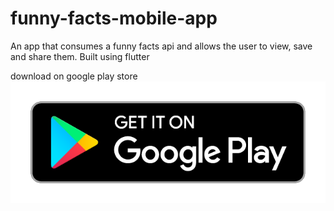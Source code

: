 
# funny-facts-mobile-app
An app that consumes a funny facts api and allows the user to view, save and share them. Built using flutter

download on google play store 
<a href="https://play.google.com/store/apps/details?id=com.aakadasoftwares.funny_facts">
![Download Now](https://raw.githubusercontent.com/SimonAndro/funny-facts-mobile-app/main/others/google-play-badge.png)
  </a>
